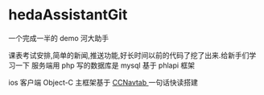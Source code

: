 # hedaAssistantGit
一个完成一半的 demo  河大助手

课表考试安排,简单的新闻,推送功能,好长时间以前的代码了挖了出来.给新手们学习一下
 服务端用 php 写的数据库是 mysql  基于 phlapi 框架
 
 ios 客户端 Object-C  主框架基于    [ CCNavtab ](https://github.com/xiongcaichang/CCNavTab "Title")  一句话快读搭建
